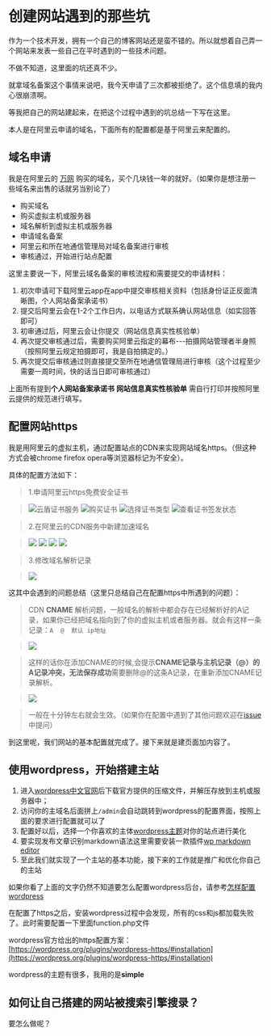 创建网站遇到的那些坑
=================

作为一个技术开发，拥有一个自己的博客网站还是蛮不错的。所以就想着自己弄一个网站来发表一些自己在平时遇到的一些技术问题。

不做不知道，这里面的坑还真不少。

就拿域名备案这个事情来说吧，我今天申请了三次都被拒绝了。这个信息填的我内心很崩溃啊。

等我把自己的网站建起来，在把这个过程中遇到的坑总结一下写在这里。

本人是在阿里云申请的域名，下面所有的配置都是基于阿里云来配置的。

## 域名申请

我是在阿里云的 [万网](https://wanwang.aliyun.com/) 购买的域名，买个几块钱一年的就好。（如果你是想注册一些域名来出售的话就另当别论了）

* 购买域名
* 购买虚拟主机或服务器
* 域名解析到虚拟主机或服务器
* 申请域名备案
* 阿里云和所在地通信管理局对域名备案进行审核
* 审核通过，开始进行站点配置

这里主要说一下，阿里云域名备案的审核流程和需要提交的申请材料：

1. 初次申请可下载阿里云app在app中提交审核相关资料（包括身份证正反面清晰图，个人网站备案承诺书）
2. 提交后阿里云会在1-2个工作日内，以电话方式联系确认网站信息（如实回答即可）
3. 初审通过后，阿里云会让你提交（网站信息真实性核验单）
4. 再次提交审核通过后，需要购买阿里云指定的幕布---拍摄网站管理者半身照（按照阿里云规定拍摄即可，我是自拍搞定的。）
4. 再次提交后审核通过则直接提交至所在地通信管理局进行审核（这个过程至少需要一周时间，快的话当日即可审核通过）

上面所有提到**个人网站备案承诺书** **网站信息真实性核验单** 需自行打印并按照阿里云提供的规范进行填写。

## 配置网站https

我是用阿里云的虚拟主机，通过配置站点的CDN来实现网站域名https。（但这种方式会被chrome firefox opera等浏览器标记为不安全）。

具体的配置方法如下：

> 1.申请阿里云https免费安全证书

> ![云盾证书服务](http://oqpmmru7y.bkt.clouddn.com/1zhengshu.png)
> ![购买证书](http://oqpmmru7y.bkt.clouddn.com/2maizhengshu.png)
> ![选择证书类型](http://oqpmmru7y.bkt.clouddn.com/3xuanzezhengshu.png)
> ![查看证书签发状态](http://oqpmmru7y.bkt.clouddn.com/4qianfazhengshu.png)

> 2.在阿里云的CDN服务中新建加速域名

> ![](http://oqpmmru7y.bkt.clouddn.com/5tianjiayuming.png)
> ![](http://oqpmmru7y.bkt.clouddn.com/6tianjiayumingcdn.png)
> ![](http://oqpmmru7y.bkt.clouddn.com/7cdnpeizhihttps.png)
> ![](http://oqpmmru7y.bkt.clouddn.com/8fuzhicname.png)

> 3.修改域名解析记录

> ![](http://oqpmmru7y.bkt.clouddn.com/9tianjiacnamejiexi.png)

这其中会遇到的问题总结（这里只总结自己在配置https中所遇到的问题）： 

> CDN **CNAME** 解析问题，一般域名的解析中都会存在已经解析好的A记录，如果你已经把域名指向到了你的虚拟主机或者服务器。就会有这样一条记录：`A  @  默认 ip地址`

> ![](http://oqpmmru7y.bkt.clouddn.com/10yumingjiexi.png)

> 这样的话你在添加CNAME的时候,会提示**CNAME记录与主机记录（@）的A记录冲突，无法保存成功**需要删除@的这条A记录，在重新添加CNAME记录解析。

> ![](http://oqpmmru7y.bkt.clouddn.com/11jiaxihaode.png)

> 一般在十分钟左右就会生效。（如果你在配置中遇到了其他问题欢迎在[issue](https://github.com/smileyby/create-website/issues)中提问）

到这里呢，我们网站的基本配置就完成了。接下来就是建页面加内容了。

## 使用wordpress，开始搭建主站

1. 进入[wordpress中文官网](https://cn.wordpress.org/)后下载官方提供的压缩文件，并解压存放到主机或服务器中；
2. 访问你的主域名后面拼上`/admin`会自动跳转到wordpress的配置界面，按照上面的要求进行配置就可以了
3. 配置好以后，选择一个你喜欢的主体[wordpress主题](https://wordpress.org/themes/)对你的站点进行美化
4. 要实现发布文章识别markdown语法这里需要安装一款插件[wp markdown editor](https://github.com/JaxsonWang/WP-Editor.MD)
5. 至此我们就实现了一个主站的基本功能，接下来的工作就是推广和优化你自己的主站

如果你看了上面的文字仍然不知道要怎么配置wordpress后台，请参考[怎样配置wordpress](http://jingyan.baidu.com/article/1876c852beb080890b137696.html)


在配置了https之后，安装wordpress过程中会发现，所有的css和js都加载失败了。此时需要配置一下里面function.php文件

wordpress官方给出的https配置方案：[https://wordpress.org/plugins/wordpress-https/#installation](https://wordpress.org/plugins/wordpress-https/#installation)

wordpress的主题有很多，我用的是**simple**

## 如何让自己搭建的网站被搜索引擎搜录？

要怎么做呢？


